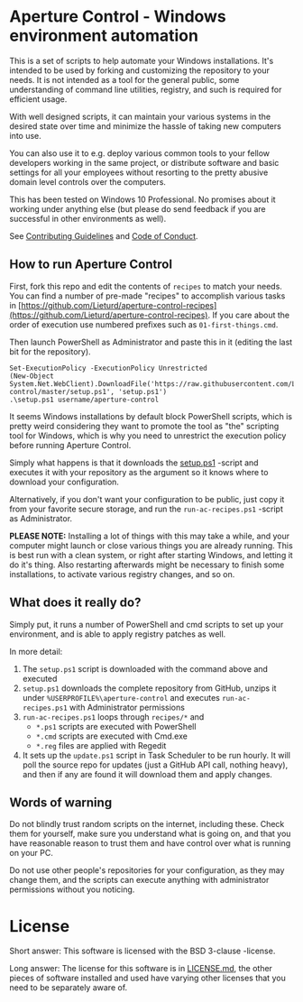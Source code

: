 # Aperture Control - Windows environment automation

This is a set of scripts to help automate your Windows installations. It's intended to be used by forking and customizing the repository to your needs. It is not intended as a tool for the general public, some understanding of command line utilities, registry, and such is required for efficient usage.

With well designed scripts, it can maintain your various systems in the desired state over time and minimize the hassle of taking new computers into use.

You can also use it to e.g. deploy various common tools to your fellow developers working in the same project, or distribute software and basic settings for all your employees without resorting to the pretty abusive domain level controls over the computers.

This has been tested on Windows 10 Professional. No promises about it working under anything else (but please do send feedback if you are successful in other environments as well).

See [Contributing Guidelines](./CONTRIBUTING.md) and [Code of Conduct](./CODE_OF_CONDUCT.md).


## How to run Aperture Control

First, fork this repo and edit the contents of `recipes` to match your needs. You can find a number of pre-made "recipes" to accomplish various tasks in [https://github.com/Lieturd/aperture-control-recipes](https://github.com/Lieturd/aperture-control-recipes). If you care about the order of execution use numbered prefixes such as `01-first-things.cmd`.

Then launch PowerShell as Administrator and paste this in it (editing the last bit for the repository).

```
Set-ExecutionPolicy -ExecutionPolicy Unrestricted
(New-Object System.Net.WebClient).DownloadFile('https://raw.githubusercontent.com/Lieturd/aperture-control/master/setup.ps1', 'setup.ps1')
.\setup.ps1 username/aperture-control
```

It seems Windows installations by default block PowerShell scripts, which is pretty weird considering they want to promote the tool as "the" scripting tool for Windows, which is why you need to unrestrict the execution policy before running Aperture Control.

Simply what happens is that it downloads the [setup.ps1](./setup.ps1) -script and executes it with your repository as the argument so it knows where to download your configuration.

Alternatively, if you don't want your configuration to be public, just copy it from your favorite secure storage, and run the `run-ac-recipes.ps1` -script as Administrator.

**PLEASE NOTE:** Installing a lot of things with this may take a while, and your computer might launch or close various things you are already running. This is best run with a clean system, or right after starting Windows, and letting it do it's thing. Also restarting afterwards might be necessary to finish some installations, to activate various registry changes, and so on.


## What does it really do?

Simply put, it runs a number of PowerShell and cmd scripts to set up your environment, and is able to apply registry patches as well.

In more detail:
1. The `setup.ps1` script is downloaded with the command above and executed
2. `setup.ps1` downloads the complete repository from GitHub, unzips it under `%USERPROFILE%\aperture-control` and executes `run-ac-recipes.ps1` with Administrator permissions
3. `run-ac-recipes.ps1` loops through `recipes/*` and
    - `*.ps1` scripts are executed with PowerShell
    - `*.cmd` scripts are executed with Cmd.exe
    - `*.reg` files are applied with Regedit
4. It sets up the `update.ps1` script in Task Scheduler to be run hourly. It will poll the source repo for updates (just a GitHub API call, nothing heavy), and then if any are found it will download them and apply changes.


## Words of warning

Do not blindly trust random scripts on the internet, including these. Check them for yourself, make sure you understand what is going on, and that you have reasonable reason to trust them and have control over what is running on your PC.

Do not use other people's repositories for your configuration, as they may change them, and the scripts can execute anything with administrator permissions without you noticing.


# License

Short answer: This software is licensed with the BSD 3-clause -license.

Long answer: The license for this software is in [LICENSE.md](./LICENSE.md), the other pieces of software installed and used have varying other licenses that you need to be separately aware of.
